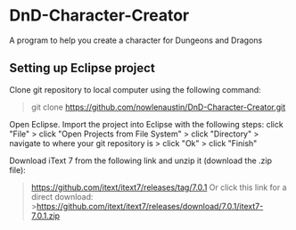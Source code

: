 # DnD-Character-Creator
A program to help you create a character for Dungeons and Dragons

## Setting up Eclipse project
Clone git repository to local computer using the following command:
> git clone https://github.com/nowlenaustin/DnD-Character-Creator.git

Open Eclipse. Import the project into Eclipse with the following steps:
click "File" > click "Open Projects from File System" > click "Directory" > navigate to where your git repository is > click "Ok" > click "Finish"

Download iText 7 from the following link and unzip it (download the .zip file):
> https://github.com/itext/itext7/releases/tag/7.0.1 
Or click this link for a direct download: >https://github.com/itext/itext7/releases/download/7.0.1/itext7-7.0.1.zip
